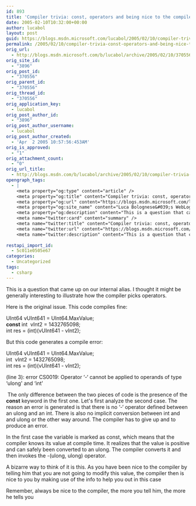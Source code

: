 ```yaml
---
id: 893
title: 'Compiler trivia: const, operators and being nice to the compiler'
date: 2005-02-10T10:32:00+00:00
author: lucabol
layout: post
guid: https://blogs.msdn.microsoft.com/lucabol/2005/02/10/compiler-trivia-const-operators-and-being-nice-to-the-compiler/
permalink: /2005/02/10/compiler-trivia-const-operators-and-being-nice-to-the-compiler/
orig_url:
  - http://blogs.msdn.microsoft.com/b/lucabol/archive/2005/02/10/370556.aspx
orig_site_id:
  - "3896"
orig_post_id:
  - "370556"
orig_parent_id:
  - "370556"
orig_thread_id:
  - "370556"
orig_application_key:
  - lucabol
orig_post_author_id:
  - "3896"
orig_post_author_username:
  - lucabol
orig_post_author_created:
  - 'Apr  2 2005 10:57:56:453AM'
orig_is_approved:
  - "1"
orig_attachment_count:
  - "0"
orig_url_title:
  - http://blogs.msdn.com/b/lucabol/archive/2005/02/10/compiler-trivia-const-operators-and-being-nice-to-the-compiler.aspx
opengraph_tags:
  - |
    <meta property="og:type" content="article" />
    <meta property="og:title" content="Compiler trivia: const, operators and being nice to the compiler" />
    <meta property="og:url" content="https://blogs.msdn.microsoft.com/lucabol/2005/02/10/compiler-trivia-const-operators-and-being-nice-to-the-compiler/" />
    <meta property="og:site_name" content="Luca Bolognese&#039;s WebLog" />
    <meta property="og:description" content="This is a question that came up on our internal alias. I thought it might be generally interesting to illustrate how the compiler picks operators. Here is the original issue. This code compiles fine: UInt64 vUInt641 = UInt64.MaxValue;const int&nbsp; vInt2 = 1432765098;int res = (int)(vUInt641  - vInt2); But this code generates a compile error: UInt64..." />
    <meta name="twitter:card" content="summary" />
    <meta name="twitter:title" content="Compiler trivia: const, operators and being nice to the compiler" />
    <meta name="twitter:url" content="https://blogs.msdn.microsoft.com/lucabol/2005/02/10/compiler-trivia-const-operators-and-being-nice-to-the-compiler/" />
    <meta name="twitter:description" content="This is a question that came up on our internal alias. I thought it might be generally interesting to illustrate how the compiler picks operators. Here is the original issue. This code compiles fine: UInt64 vUInt641 = UInt64.MaxValue;const int&nbsp; vInt2 = 1432765098;int res = (int)(vUInt641  - vInt2); But this code generates a compile error: UInt64..." />
    
restapi_import_id:
  - 5c011e0505e67
categories:
  - Uncategorized
tags:
  - csharp
---
```

This is a question that came up on our internal alias. I thought it might be generally interesting to illustrate how the compiler picks operators.

Here is the original issue. This code compiles fine:

UInt64 vUInt641 = UInt64.MaxValue;  
**const** int&nbsp; vInt2 = 1432765098;  
int res = (int)(vUInt641  - vInt2);

But this code generates a compile error:

UInt64 vUInt641 = UInt64.MaxValue;  
int&nbsp; vInt2 = 1432765098;  
int res = (int)(vUInt641  - vInt2);

(line 3): error CS0019: Operator &#8216;-&#8216; cannot be applied to operands of type &#8216;ulong' and &#8216;int'

&nbsp;The only difference between the two pieces of code is the presence of the **const** keyword in the first one. Let's first analyze the second case. The reason an error is generated is that there is no &#8216;-&#8216; operator&nbsp;defined between an ulong and an int. There is also no implicit conversion between int and and ulong or the other way around. The compiler has to give up and to produce an error.

In the first case the variable is marked as const, which&nbsp;means that the compiler knows its value at compile time. It realizes that the value is positive and can safely been converted to an ulong.&nbsp;The compiler&nbsp;converts it and then invokes the -(ulong, ulong) operator.

A bizarre way to think of it is this.&nbsp;As you have been nice to the compiler by telling him that you are not going to modify this value, the compiler then is nice to you by making use of the info to help you out in this case

Remember, always be nice to the compiler, the more you tell him, the more he tells you